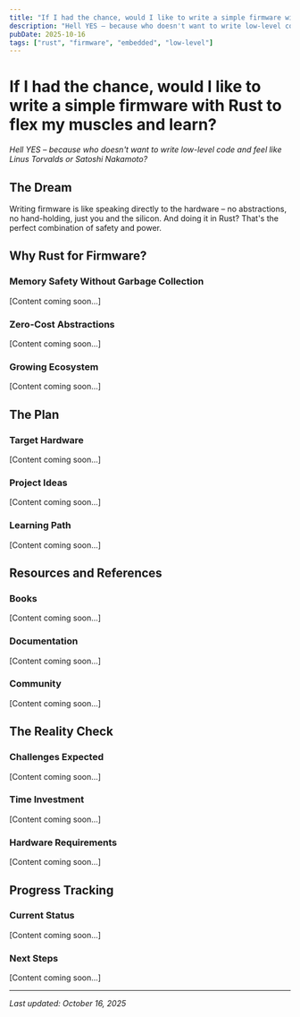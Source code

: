 ```yaml
---
title: "If I had the chance, would I like to write a simple firmware with Rust to flex my muscles and learn?"
description: "Hell YES – because who doesn't want to write low-level code and feel like Linus Torvalds or Satoshi Nakamoto?"
pubDate: 2025-10-16
tags: ["rust", "firmware", "embedded", "low-level"]
---
```


# If I had the chance, would I like to write a simple firmware with Rust to flex my muscles and learn?

_Hell YES – because who doesn't want to write low-level code and feel like Linus Torvalds or Satoshi Nakamoto?_

## The Dream

Writing firmware is like speaking directly to the hardware – no abstractions, no hand-holding, just you and the silicon. And doing it in Rust? That's the perfect combination of safety and power.

## Why Rust for Firmware?

### Memory Safety Without Garbage Collection
[Content coming soon...]

### Zero-Cost Abstractions
[Content coming soon...]

### Growing Ecosystem
[Content coming soon...]

## The Plan

### Target Hardware
[Content coming soon...]

### Project Ideas
[Content coming soon...]

### Learning Path
[Content coming soon...]

## Resources and References

### Books
[Content coming soon...]

### Documentation
[Content coming soon...]

### Community
[Content coming soon...]

## The Reality Check

### Challenges Expected
[Content coming soon...]

### Time Investment
[Content coming soon...]

### Hardware Requirements
[Content coming soon...]

## Progress Tracking

### Current Status
[Content coming soon...]

### Next Steps
[Content coming soon...]

---

_Last updated: October 16, 2025_